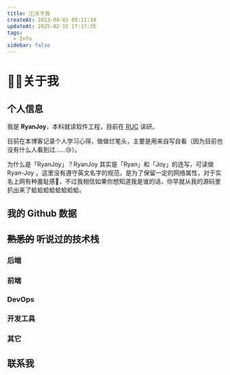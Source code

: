 ```yaml
---
title: 🧑‍🎓关于我
createAt: 2023-04-01 08:11:34
updateAt: 2025-02-15 17:17:35
tags:
  - Info
sidebar: false
---
```


# 🧑‍🎓关于我

## 个人信息

我是 **RyanJoy**，本科就读软件工程，目前在 [RUC](https://www.ruc.edu.cn/) 读研。

目前在本博客记录个人学习心得，做做烂笔头，主要是用来自写自看（因为目前也没有什么人看到过……😢）。

为什么是「RyanJoy」？RyanJoy 其实是「Ryan」和「Joy」的连写，可读做 Ryan-Joy 。这里没有遵守英文名字的规范，是为了保留一定的网络属性，对于实名上网有种羞耻感🥵，不过我相信如果你想知道我是谁的话，你早就从我的源码里扒出来了蛤蛤蛤蛤蛤蛤蛤蛤。

## 我的 Github 数据

<githubData />

## ~~熟悉的~~ 听说过的技术栈

### 后端

<backEnd />

### 前端

<frontEnd />

### DevOps

<devOps />

### 开发工具

<developTools />

### 其它

<others />

## 联系我

<contactMe />
